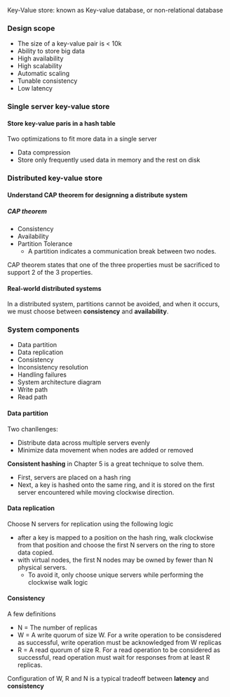 Key-Value store: known as Key-value database, or non-relational database
### Design scope
* The size of a key-value pair is < 10k
* Ability to store big data
* High availability
* High scalability
* Automatic scaling
* Tunable consistency
* Low latency

### Single server key-value store
#### Store key-value paris in a hash table
Two optimizations to fit more data in a single server
* Data compression
* Store only frequently used data in memory and the rest on disk

### Distributed key-value store
#### Understand CAP theorem for designning a distribute system
##### CAP theorem
* Consistency
* Availability
* Partition Tolerance
  * A partition indicates a communication break between two nodes.

CAP theorem states that one of the three properties must be sacrificed to support 2 of the 3 properties.
#### Real-world distributed systems
In a distributed system, partitions cannot be avoided, and when it occurs, we must choose between **consistency** and **availability**.

### System components
* Data partition
* Data replication
* Consistency
* Inconsistency resolution
* Handling failures
* System architecture diagram
* Write path
* Read path

#### Data partition
Two chanllenges:
* Distribute data across multiple servers evenly
* Minimize data movement when nodes are added or removed

**Consistent hashing** in Chapter 5 is a great technique to solve them.
* First, servers are placed on a hash ring
* Next, a key is hashed onto the same ring, and it is stored on the first server encountered while moving clockwise direction.

#### Data replication
Choose N servers for replication using the following logic
* after a key is mapped to a position on the hash ring, walk clockwise from that position and choose the first N servers on the ring to store data copied.
* with virtual nodes, the first N nodes may be owned by fewer than N physical servers.
  * To avoid it, only choose unique servers while performing the clockwise walk logic
  
 #### Consistency
 A few definitions
 * N = The number of replicas
 * W = A write quorum of size W. For a write operation to be consisdered as successful, write operation must be acknowledged from W replicas
 * R = A read quorum of size R. For a read operation to be considered as successful, read operation must wait for responses from at least R replicas.

Configuration of W, R and N is a typical tradeoff between **latency** and **consistency**
